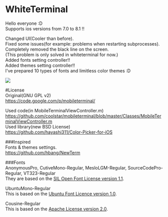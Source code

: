 WhiteTerminal
====================
  
Hello everyone :D  
Supports ios versions from 7.0 to  8.1 !!  
  
Changed UI(Cooler than before).  
Fixed some issues(for example: problems when restarting subprocesses).  
Completely removed the black line on the screen.  
(This problem is only solved in whiteterminal for now.)  
Added fonts setting controller!!  
Added themes setting controller!!  
I've prepared 10 types of fonts and limitless color themes :D  
  
[![](http://img.youtube.com/vi/6dqoVRL1LrY/0.jpg)](https://www.youtube.com/watch?v=6dqoVRL1LrY)
  
#License  
Original(GNU GPL v2)  
https://code.google.com/p/mobileterminal/  
  
Used code(in MobileTerminalViewController.m)  
https://github.com/coolstar/mobileterminal/blob/master/Classes/MobileTerminalViewController.m  
Used library(new BSD License)  
https://github.com/hayashi311/Color-Picker-for-iOS  
  
###Inspired   
Fonts & themes settings.  
https://github.com/hbang/NewTerm  
  
###Fonts  
AnonymousPro, CutiveMono-Regular, MesloLGM-Regular, SourceCodePro-Regular, VT323-Regular  
They are based on the [SIL Open Font License version 1.1](http://scripts.sil.org/cms/scripts/page.php?site_id=nrsi&id=OFL).

UbuntuMono-Regular  
This is based on the [Ubuntu Font Licence version 1.0](http://font.ubuntu.com/licence/).  
  
Cousine-Regular  
This is based on the [Apache License version 2.0](http://www.apache.org/licenses/).  
